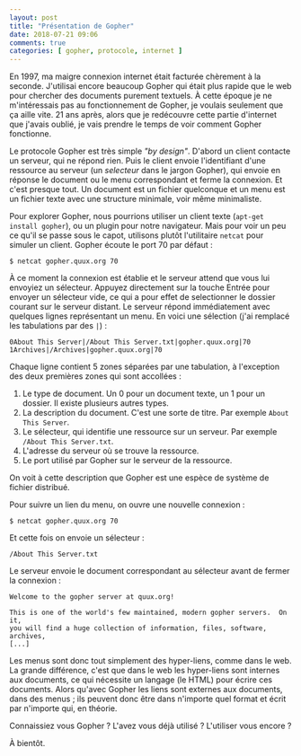 ```yaml
---
layout: post
title: "Présentation de Gopher"
date: 2018-07-21 09:06
comments: true
categories: [ gopher, protocole, internet ]
---
```


En 1997, ma maigre connexion internet était facturée chèrement à la seconde.
J'utilisai encore beaucoup Gopher qui était plus rapide que le web pour
chercher des documents purement textuels. À cette époque je ne m'intéressais
pas au fonctionnement de Gopher, je voulais seulement que ça aille vite.  21
ans après, alors que je redécouvre cette partie d'internet que j'avais oublié,
je vais prendre le temps de voir comment Gopher fonctionne.

<!-- more -->

Le protocole Gopher est très simple _"by design"_. D'abord un client contacte
un serveur, qui ne répond rien. Puis le client envoie l'identifiant d'une
ressource au serveur (un _selecteur_ dans le jargon Gopher), qui envoie en
réponse le document ou le menu correspondant et ferme la connexion.
Et c'est presque tout. Un document est un fichier quelconque et un menu est un
fichier texte avec une structure minimale, voir même minimaliste.

Pour explorer Gopher, nous pourrions utiliser un client texte (`apt-get install
gopher`), ou un plugin pour notre navigateur. Mais pour voir un peu ce qu'il se
passe sous le capot, utilisons plutôt l'utilitaire `netcat` pour simuler un
client. Gopher écoute le port 70 par défaut :

    $ netcat gopher.quux.org 70

À ce moment la connexion est établie et le serveur attend que vous lui envoyiez
un sélecteur. Appuyez directement sur la touche Entrée pour envoyer un
sélecteur vide, ce qui a pour effet de selectionner le dossier courant sur le
serveur distant. Le serveur répond immédiatement avec quelques lignes
représentant un menu. En voici une sélection (j'ai remplacé les tabulations par
des `|`) :

    0About This Server|/About This Server.txt|gopher.quux.org|70
    1Archives|/Archives|gopher.quux.org|70

Chaque ligne contient 5 zones séparées par une tabulation, à l'exception des
deux premières zones qui sont accollées :

1. Le type de document. Un 0 pour un document texte, un 1 pour un dossier. Il existe plusieurs autres types.
2. La description du document. C'est une sorte de titre. Par exemple `About This Server`.
3. Le sélecteur, qui identifie une ressource sur un serveur. Par exemple `/About This Server.txt`.
4. L'adresse du serveur où se trouve la ressource.
5. Le port utilisé par Gopher sur le serveur de la ressource.

On voit à cette description que Gopher est une espèce de système de fichier distribué.

Pour suivre un lien du menu, on ouvre une nouvelle connexion :

    $ netcat gopher.quux.org 70

Et cette fois on envoie un sélecteur :

    /About This Server.txt

Le serveur envoie le document correspondant au sélecteur avant de fermer la connexion :

    Welcome to the gopher server at quux.org!

    This is one of the world's few maintained, modern gopher servers.  On it,
    you will find a huge collection of information, files, software, archives,
    [...]

Les menus sont donc tout simplement des hyper-liens, comme dans le web. La
grande différence, c'est que dans le web les hyper-liens sont internes aux
documents, ce qui nécessite un langage (le HTML) pour écrire ces documents.
Alors qu'avec Gopher les liens sont externes aux documents, dans des menus ;
ils peuvent donc être dans n'importe quel format et écrit par n'importe qui, en
théorie.

Connaissiez vous Gopher ? L'avez vous déjà utilisé ? L'utiliser vous encore ?

À bientôt.
